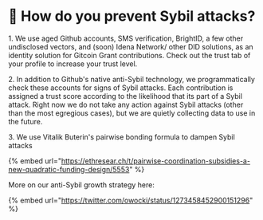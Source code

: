 # 🤖 How do you prevent Sybil attacks?

1\. We use aged Github accounts, SMS verification, BrightID, a few other undisclosed vectors, and (soon) Idena Network/ other DID solutions, as an identity solution for Gitcoin Grant contributions. Check out the trust tab of your profile to increase your trust level.

2\. In addition to Github's native anti-Sybil technology, we programmatically check these accounts for signs of Sybil attacks. Each contribution is assigned a trust score according to the likelihood that its part of a Sybil attack. Right now we do not take any action against Sybil attacks (other than the most egregious cases), but we are quietly collecting data to use in the future.

3\. We use Vitalik Buterin's pairwise bonding formula to dampen Sybil attacks

{% embed url="https://ethresear.ch/t/pairwise-coordination-subsidies-a-new-quadratic-funding-design/5553" %}

More on our anti-Sybil growth strategy here:

{% embed url="https://twitter.com/owocki/status/1273458452900151296" %}

